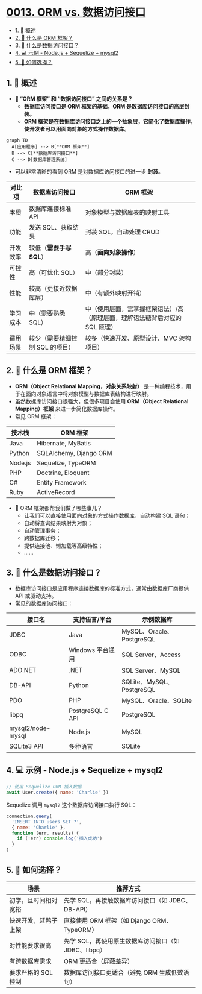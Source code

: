 # [0013. ORM vs. 数据访问接口](https://github.com/Tdahuyou/TNotes.mysql/tree/main/notes/0013.%20ORM%20vs.%20%E6%95%B0%E6%8D%AE%E8%AE%BF%E9%97%AE%E6%8E%A5%E5%8F%A3)

<!-- region:toc -->

- [1. 📝 概述](#1--概述)
- [2. 🤔 什么是 ORM 框架？](#2--什么是-orm-框架)
- [3. 🤔 什么是数据访问接口？](#3--什么是数据访问接口)
- [4. 💻 示例 - Node.js + Sequelize + mysql2](#4--示例---nodejs--sequelize--mysql2)
- [5. 🤔 如何选择？](#5--如何选择)

<!-- endregion:toc -->

## 1. 📝 概述

- **🤔 “ORM 框架” 和 “数据访问接口” 之间的关系是？**
  - **数据库访问接口是 ORM 框架的基础，ORM 是数据库访问接口的高层封装。**
  - **ORM 框架是在数据库访问接口之上的一个抽象层，它简化了数据库操作，使开发者可以用面向对象的方式操作数据库。**

```mermaid
graph TD
  A[应用程序] --> B[**ORM 框架**]
  B --> C[**数据库访问接口**]
  C --> D[数据库管理系统]
```

- 可以非常清晰的看到 ORM 是对数据库访问接口的进一步 **封装**。

| 对比项 | 数据库访问接口 | ORM 框架 |
| --- | --- | --- |
| 本质 | 数据库连接标准 API | 对象模型与数据库表的映射工具 |
| 功能 | 发送 SQL、获取结果 | 封装 SQL，自动处理 CRUD |
| 开发效率 | 较低（**需要手写 SQL**） | 高（**面向对象操作**） |
| 可控性 | 高（可优化 SQL） | 中（部分封装） |
| 性能 | 较高（更接近数据库层） | 中（有额外映射开销） |
| 学习成本 | 中（需要熟悉 SQL） | 中（使用层面，需掌握框架语法）/高（原理层面，理解语法糖背后对应的 SQL 原理） |
| 适用场景 | 较少（需要精细控制 SQL 的项目） | 较多（快速开发、原型设计、MVC 架构项目） |

## 2. 🤔 什么是 ORM 框架？

- **ORM（Object Relational Mapping，对象关系映射）** 是一种编程技术，用于在面向对象语言中将对象模型与数据库表结构进行映射。
- 虽然数据库访问接口很强大，但很多项目会使用 **ORM（Object Relational Mapping）框架** 来进一步简化数据库操作。
- 常见 ORM 框架：

| 技术栈  | ORM 框架               |
| ------- | ---------------------- |
| Java    | Hibernate, MyBatis     |
| Python  | SQLAlchemy, Django ORM |
| Node.js | Sequelize, TypeORM     |
| PHP     | Doctrine, Eloquent     |
| C#      | Entity Framework       |
| Ruby    | ActiveRecord           |

- 🤔 ORM 框架都帮我们做了哪些事儿？
  - 让我们可以直接使用面向对象的方式操作数据库，自动构建 SQL 语句；
  - 自动将查询结果映射为对象；
  - 自动管理事务；
  - 跨数据库迁移；
  - 提供连接池、懒加载等高级特性；
  - ……

## 3. 🤔 什么是数据访问接口？

- 数据库访问接口是应用程序连接数据库的标准方式，通常由数据库厂商提供 API 或驱动支持。
- 常见的数据库访问接口：

| 接口名            | 支持语言/平台    | 示例数据库                |
| ----------------- | ---------------- | ------------------------- |
| JDBC              | Java             | MySQL、Oracle、PostgreSQL |
| ODBC              | Windows 平台通用 | SQL Server、Access        |
| ADO.NET           | .NET             | SQL Server、MySQL         |
| DB-API            | Python           | SQLite、MySQL、PostgreSQL |
| PDO               | PHP              | MySQL、Oracle、SQLite     |
| libpq             | PostgreSQL C API | PostgreSQL                |
| mysql2/node-mysql | Node.js          | MySQL                     |
| SQLite3 API       | 多种语言         | SQLite                    |

## 4. 💻 示例 - Node.js + Sequelize + mysql2

```javascript
// 使用 Sequelize ORM 插入数据
await User.create({ name: 'Charlie' })
```

Sequelize 调用 `mysql2` 这个数据库访问接口执行 SQL：

```javascript
connection.query(
  'INSERT INTO users SET ?',
  { name: 'Charlie' },
  function (err, results) {
    if (!err) console.log('插入成功')
  }
)
```

## 5. 🤔 如何选择？

| 场景                 | 推荐方式                                             |
| -------------------- | ---------------------------------------------------- |
| 初学，且时间相对宽裕 | 先学 SQL，再接触数据库访问接口（如 JDBC、DB-API）    |
| 快速开发，赶鸭子上架 | 直接使用 ORM 框架（如 Django ORM、TypeORM）          |
| 对性能要求很高       | 先学 SQL，再使用原生数据库访问接口（如 JDBC、libpq） |
| 有跨数据库需求       | ORM 更适合（屏蔽差异）                               |
| 要求严格的 SQL 控制  | 数据库访问接口更适合（避免 ORM 生成低效语句）        |
